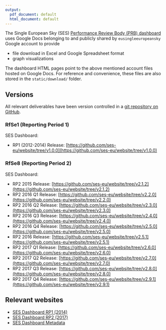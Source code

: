 ```yaml
---
output:
  pdf_document: default
  html_document: default
---
```

The Single European Sky (SES)
[Performance Review Body (PRB) dashboard](https://www.eurocontrol.int/prudata/dashboard/)
uses Google Docs belonging to and publicly shared by `eusingleeuropeansky` Google account to provide

* file download in Excel and Google Spreadsheet format
* graph visualizations

The dashboard HTML pages point to the above mentioned account files hosted on Google Docs.
For reference and convenience, these files are also stored in the `static/download/` folder.


## Versions

All relevant deliverables have been version controlled in a
[git repository on GitHub](https://github.com/ses-eu/website).

### RfSe1 (Reporting Period 1)

SES Dashboard:

* RP1 (2012-2014) Release: [https://github.com/ses-eu/website/tree/v1.0.0](https://github.com/ses-eu/website/tree/v1.0.0)

### RfSe8 (Reporting Period 2)

SES Dashboard:

* RP2 2015 Release:    [https://github.com/ses-eu/website/tree/v2.1.2](https://github.com/ses-eu/website/tree/v2.1.2)
* RP2 2016 Q1 Release: [https://github.com/ses-eu/website/tree/v2.2.0](https://github.com/ses-eu/website/tree/v2.2.0)
* RP2 2016 Q2 Release: [https://github.com/ses-eu/website/tree/v2.3.0](https://github.com/ses-eu/website/tree/v2.3.0)
* RP2 2016 Q3 Release: [https://github.com/ses-eu/website/tree/v2.4.0](https://github.com/ses-eu/website/tree/v2.4.0)
* RP2 2016 Q4 Release: [https://github.com/ses-eu/website/tree/v2.5.0](https://github.com/ses-eu/website/tree/v2.5.0)
* RP2 2016 Release:    [https://github.com/ses-eu/website/tree/v2.5.1](https://github.com/ses-eu/website/tree/v2.5.1)
* RP2 2017 Q1 Release: [https://github.com/ses-eu/website/tree/v2.6.0](https://github.com/ses-eu/website/tree/v2.6.0)
* RP2 2017 Q2 Release: [https://github.com/ses-eu/website/tree/v2.7.0](https://github.com/ses-eu/website/tree/v2.7.0)
* RP2 2017 Q3 Release: [https://github.com/ses-eu/website/tree/v2.8.0](https://github.com/ses-eu/website/tree/v2.8.0)
* RP2 2017 Q4 Release: [https://github.com/ses-eu/website/tree/v2.9.1](https://github.com/ses-eu/website/tree/v2.9.1)



## Relevant websites

* [SES Dashboard RP1 (2014)](httsp://www.eurocontrol.int/prudata/dashboard/vis/eur_view_2014/)
* [SES Dashboard RP2 (2017)](https://www.eurocontrol.int/prudata/dashboard/vis/2017/)
* [SES Dashboard Metadata](https://www.eurocontrol.int/prudata/dashboard/metadata/)
